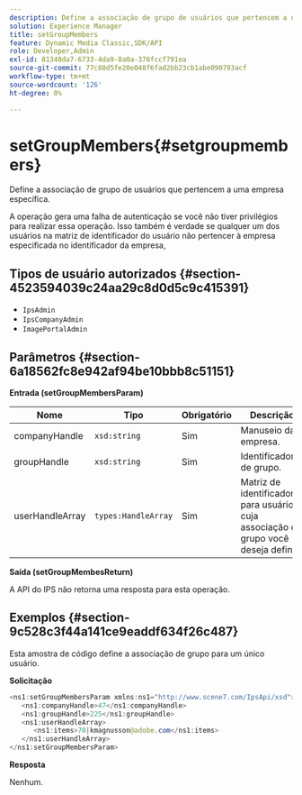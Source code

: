 ```yaml
---
description: Define a associação de grupo de usuários que pertencem a uma empresa específica.
solution: Experience Manager
title: setGroupMembers
feature: Dynamic Media Classic,SDK/API
role: Developer,Admin
exl-id: 81348da7-6733-4da9-8a0a-376fccf791ea
source-git-commit: 77c88d5fe20e048f6fad2bb23cb1abe090793acf
workflow-type: tm+mt
source-wordcount: '126'
ht-degree: 0%

---
```


# setGroupMembers{#setgroupmembers}

Define a associação de grupo de usuários que pertencem a uma empresa específica.

A operação gera uma falha de autenticação se você não tiver privilégios para realizar essa operação. Isso também é verdade se qualquer um dos usuários na matriz de identificador do usuário não pertencer à empresa especificada no identificador da empresa,

## Tipos de usuário autorizados {#section-4523594039c24aa29c8d0d5c9c415391}

* `IpsAdmin`
* `IpsCompanyAdmin`
* `ImagePortalAdmin`

## Parâmetros {#section-6a18562fc8e942af94be10bbb8c51151}

**Entrada (setGroupMembersParam)**

| Nome | Tipo | Obrigatório | Descrição |
|---|---|---|---|
| companyHandle | `xsd:string` | Sim | Manuseio da empresa. |
| groupHandle | `xsd:string` | Sim | Identificador de grupo. |
| userHandleArray | `types:HandleArray` | Sim | Matriz de identificadores para usuários cuja associação de grupo você deseja definir. |

**Saída (setGroupMembesReturn)**

A API do IPS não retorna uma resposta para esta operação.

## Exemplos {#section-9c528c3f44a141ce9eaddf634f26c487}

Esta amostra de código define a associação de grupo para um único usuário.

**Solicitação**

```java
<ns1:setGroupMembersParam xmlns:ns1="http://www.scene7.com/IpsApi/xsd">
   <ns1:companyHandle>47</ns1:companyHandle>
   <ns1:groupHandle>225</ns1:groupHandle>
   <ns1:userHandleArray>
      <ns1:items>70|kmagnusson@adobe.com</ns1:items>
   </ns1:userHandleArray>
</ns1:setGroupMembersParam>
```

**Resposta**

Nenhum.
